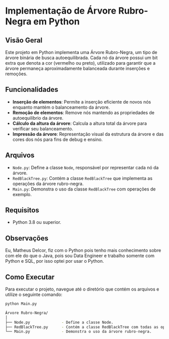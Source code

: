 # Implementação de Árvore Rubro-Negra em Python

## Visão Geral
Este projeto em Python implementa uma Árvore Rubro-Negra, um tipo de árvore binária de busca autoequilibrada. Cada nó da árvore possui um bit extra que denota a cor (vermelho ou preto), utilizado para garantir que a árvore permaneça aproximadamente balanceada durante inserções e remoções.

## Funcionalidades
- **Inserção de elementos**: Permite a inserção eficiente de novos nós enquanto mantém o balanceamento da árvore.
- **Remoção de elementos**: Remove nós mantendo as propriedades de autoequilíbrio da árvore.
- **Cálculo da altura da árvore**: Calcula a altura total da árvore para verificar seu balanceamento.
- **Impressão da árvore**: Representação visual da estrutura da árvore e das cores dos nós para fins de debug e ensino.

## Arquivos
- `Node.py`: Define a classe `Node`, responsável por representar cada nó da árvore.
- `RedBlackTree.py`: Contém a classe `RedBlackTree` que implementa as operações da árvore rubro-negra.
- `Main.py`: Demonstra o uso da classe `RedBlackTree` com operações de exemplo.

## Requisitos
- Python 3.8 ou superior.

## Observações
Eu, Matheus Delcor, fiz com o Python pois tenho mais conhecimento sobre com ele do que o Java, pois sou Data Engineer e trabalho somente com Python e SQL, por isso optei por usar o Python.

## Como Executar
Para executar o projeto, navegue até o diretório que contém os arquivos e utilize o seguinte comando:
```bash
python Main.py

Árvore Rubro-Negra/
│
├── Node.py              - Define a classe Node.
├── RedBlackTree.py      - Contém a classe RedBlackTree com todas as operações da árvore.
└── Main.py              - Demonstra o uso da árvore rubro-negra.

